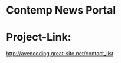 # Contemp News Portal
# Project-Link:
<a href="http://avencoding.great-site.net/contact_list/" target="_blank">http://avencoding.great-site.net/contact_list</a>
